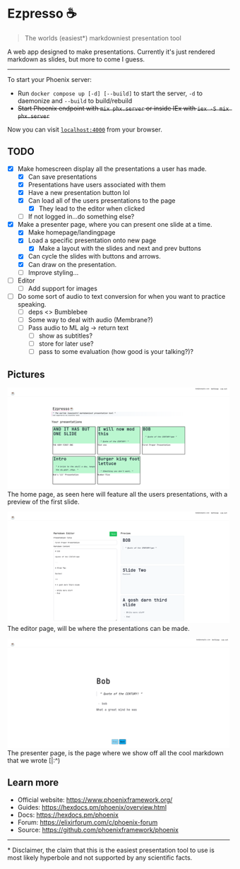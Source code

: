 # Ezpresso ☕

> The worlds (easiest*) markdowniest presentation tool

A web app designed to make presentations. Currently it's just rendered markdown as slides, but more to come I guess.

--- 

To start your Phoenix server:

  * Run `docker compose up [-d] [--build]` to start the server, `-d` to daemonize and `--build` to build/rebuild
  * ~~Start Phoenix endpoint with `mix phx.server` or inside IEx with `iex -S mix phx.server`~~

Now you can visit [`localhost:4000`](http://localhost:4000) from your browser.


## TODO

- [x] Make homescreen display all the presentations a user has made.
  - [x] Can save presentations
  - [x] Presentations have users associated with them
  - [x] Have a new presentation button lol
  - [x] Can load all of the users presentations to the page
    - [x] They lead to the editor when clicked
  - [ ] If not logged in...do something else? 
- [x] Make a presenter page, where you can present one slide at a time.
  - [x] Make homepage/landingpage
  - [x] Load a specific presentation onto new page
    - [x] Make a layout with the slides and next and prev buttons
  - [x] Can cycle the slides with buttons and arrows.
  - [x] Can draw on the presentation.
  - [ ] Improve styling...
- [ ] Editor
  - [ ] Add support for images
- [ ] Do some sort of audio to text conversion for when you want to practice speaking.
  - [ ] deps <> Bumblebee
  - [ ] Some way to deal with audio (Membrane?)
  - [ ] Pass audio to ML alg -> return text
    - [ ] show as subtitles?
    - [ ] store for later use?
    - [ ] pass to some evaluation (how good is your talking?)?

## Pictures

![Homepage, in development...](./priv/static/images/homeDemo.png)
The home page, as seen here will feature all the users presentations, with a preview of the first slide.


![Editor, in development...](./priv/static/images/editorDemo.png)
The editor page, will be where the presentations can be made.

![Presenter View, in development...](./priv/static/images/presenterDemo.png)
The presenter page, is the page where we show off all the cool markdown that we wrote [|:^)
## Learn more

  * Official website: https://www.phoenixframework.org/
  * Guides: https://hexdocs.pm/phoenix/overview.html
  * Docs: https://hexdocs.pm/phoenix
  * Forum: https://elixirforum.com/c/phoenix-forum
  * Source: https://github.com/phoenixframework/phoenix

---

  \* Disclaimer, the claim that this is the easiest presentation tool to use is most likely hyperbole and not supported by any scientific facts.
